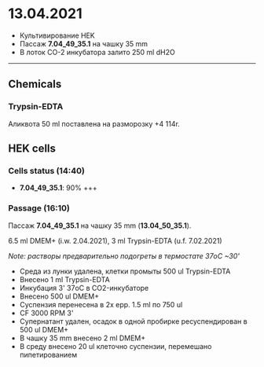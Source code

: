 13.04.2021
==========

- Культивирование HEK
- Пассаж **7.04_49_35.1** на чашку 35 mm
- В лоток CO-2 инкубатора залито 250 ml dH2O

---

## Chemicals
### Trypsin-EDTA
Аликвота 50 ml поставлена на разморозку +4 114r.

## HEK cells
### Cells status (14:40)
- **7.04_49_35.1**: 90% +++

### Passage (16:10)
Пассаж **7.04_49_35.1** на чашку 35 mm (**13.04_50_35.1**).

6.5 ml DMEM+ (i.w. 2.04.2021), 3 ml Trypsin-EDTA (u.f. 7.02.2021)

*Note: растворы предварительно подогреты в термостате 37oC \~30'*

- Среда из лунки удалена, клетки промыты 500 ul Trypsin-EDTA
- Внесено 1 ml Trypsin-EDTA
- Инкубация 3' 37oC в CO2-инкубаторе
- Внесено 500 ul DMEM+
- Суспензия перенесена в 2x epp. 1.5 ml по 750 ul
- CF 3000 RPM 3'
- Супернатант удален, осадок в одной пробирке ресуспендирован в 500 ul DMEM+
- В чашку 35 mm внесено 2 ml DMEM+
- В среду внесено 20 ul клеточно суспензии, перемешано пипетированием